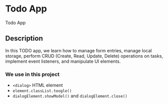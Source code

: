 # Todo App
Todo App

## Description
In this TODO app, we learn how to manage form entries, manage local storage, perform CRUD (Create, Read, Update, Delete) operations on tasks, implement event listeners, and manipulate UI elements.

### We use in this project
-  `<dialog>` HTML element
- `element.classList.toogle()`
- `dialogElement.showModel()` and `dialogElement.close()`